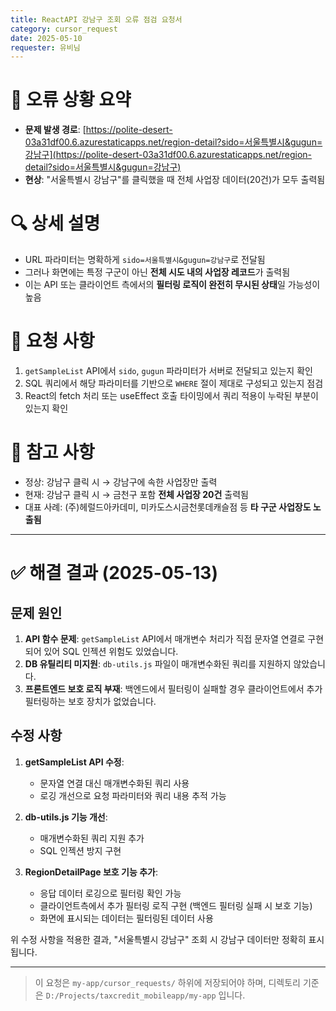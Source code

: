 ```yaml
---
title: ReactAPI 강남구 조회 오류 점검 요청서
category: cursor_request
date: 2025-05-10
requester: 유비님
---
```


# 🐞 오류 상황 요약

- **문제 발생 경로**: [https://polite-desert-03a31df00.6.azurestaticapps.net/region-detail?sido=서울특별시&gugun=강남구](https://polite-desert-03a31df00.6.azurestaticapps.net/region-detail?sido=서울특별시&gugun=강남구)
- **현상**: "서울특별시 강남구"를 클릭했을 때 전체 사업장 데이터(20건)가 모두 출력됨

# 🔍 상세 설명

- URL 파라미터는 명확하게 `sido=서울특별시&gugun=강남구`로 전달됨
- 그러나 화면에는 특정 구군이 아닌 **전체 시도 내의 사업장 레코드**가 출력됨
- 이는 API 또는 클라이언트 측에서의 **필터링 로직이 완전히 무시된 상태**일 가능성이 높음

# 📌 요청 사항

1. `getSampleList` API에서 `sido`, `gugun` 파라미터가 서버로 전달되고 있는지 확인
2. SQL 쿼리에서 해당 파라미터를 기반으로 `WHERE` 절이 제대로 구성되고 있는지 점검
3. React의 fetch 처리 또는 useEffect 호출 타이밍에서 쿼리 적용이 누락된 부분이 있는지 확인

# 🧾 참고 사항

- 정상: 강남구 클릭 시 → 강남구에 속한 사업장만 출력
- 현재: 강남구 클릭 시 → 금천구 포함 **전체 사업장 20건** 출력됨
- 대표 사례: (주)헤럴드아카데미, 미카도스시금천롯데캐슬점 등 **타 구군 사업장도 노출됨**

---

# ✅ 해결 결과 (2025-05-13)

## 문제 원인
1. **API 함수 문제**: `getSampleList` API에서 매개변수 처리가 직접 문자열 연결로 구현되어 있어 SQL 인젝션 위험도 있었습니다.
2. **DB 유틸리티 미지원**: `db-utils.js` 파일이 매개변수화된 쿼리를 지원하지 않았습니다.
3. **프론트엔드 보호 로직 부재**: 백엔드에서 필터링이 실패할 경우 클라이언트에서 추가 필터링하는 보호 장치가 없었습니다.

## 수정 사항
1. **getSampleList API 수정**:
   - 문자열 연결 대신 매개변수화된 쿼리 사용
   - 로깅 개선으로 요청 파라미터와 쿼리 내용 추적 가능

2. **db-utils.js 기능 개선**:
   - 매개변수화된 쿼리 지원 추가
   - SQL 인젝션 방지 구현

3. **RegionDetailPage 보호 기능 추가**:
   - 응답 데이터 로깅으로 필터링 확인 가능
   - 클라이언트측에서 추가 필터링 로직 구현 (백엔드 필터링 실패 시 보호 기능)
   - 화면에 표시되는 데이터는 필터링된 데이터 사용

위 수정 사항을 적용한 결과, "서울특별시 강남구" 조회 시 강남구 데이터만 정확히 표시됩니다.

---

> 이 요청은 `my-app/cursor_requests/` 하위에 저장되어야 하며, 디렉토리 기준은 `D:/Projects/taxcredit_mobileapp/my-app` 입니다.
